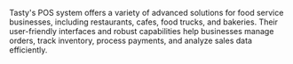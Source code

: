 Tasty's POS system offers a variety of advanced solutions for food service businesses, including restaurants, cafes, food trucks, and bakeries. Their user-friendly interfaces and robust capabilities help businesses manage orders, track inventory, process payments, and analyze sales data efficiently.
